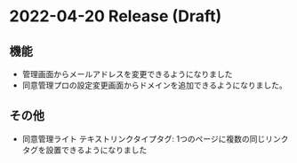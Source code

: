 # 2022-04-20 Release (Draft)

## 機能

- 管理画面からメールアドレスを変更できるようになりました
- 同意管理プロの設定変更画面からドメインを追加できるようになりました。

## その他

- 同意管理ライト テキストリンクタイプタグ: 1つのページに複数の同じリンクタグを設置できるようになりました
